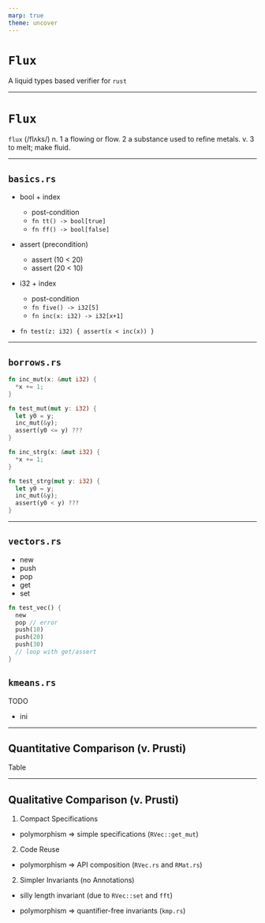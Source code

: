 ```yaml
---
marp: true
theme: uncover
---
```


# `Flux`

A liquid types based verifier for `rust`

---
# `Flux`

`flux` (/flʌks/) n. 1 a flowing or flow. 2 a substance used to refine metals. v. 3 to melt; make fluid.

---

## `basics.rs`

- bool + index
  - post-condition
  - `fn tt() -> bool[true]`
  - `fn ff() -> bool[false]`

- assert (precondition)
  - assert (10 < 20)
  - assert (20 < 10)

- i32 + index
  - post-condition
  - `fn five() -> i32[5]`
  - `fn inc(x: i32) -> i32[x+1]`

- `fn test(z: i32) { assert(x < inc(x)) }`

---

## `borrows.rs`

```rust
fn inc_mut(x: &mut i32) {
  *x += 1;
}

fn test_mut(mut y: i32) {
  let y0 = y;
  inc_mut(&y);
  assert(y0 <= y) ???
}
```

```rust
fn inc_strg(x: &mut i32) {
  *x += 1;
}

fn test_strg(mut y: i32) {
  let y0 = y;
  inc_mut(&y);
  assert(y0 < y) ???
}
```

---

## `vectors.rs`

- new
- push
- pop
- get
- set

```rust
fn test_vec() {
  new
  pop // error
  push(10)
  push(20)
  push(30)
  // loop with get/assert
}
```

## `kmeans.rs`

TODO
  - ini

---

## Quantitative Comparison (v. Prusti)

  Table

---

## Qualitative Comparison (v. Prusti)

1. Compact Specifications

- polymorphism => simple specifications (`RVec::get_mut`)

2. Code Reuse

- polymorphism => API composition (`RVec.rs` and `RMat.rs`)

2. Simpler Invariants (no Annotations)

- silly length invariant (due to `RVec::set` and `fft`)

- polymorphism => quantifier-free invariants (`kmp.rs`)
